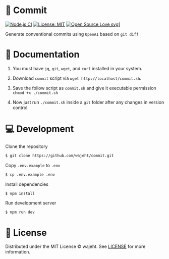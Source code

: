 # 🤖 Commit
[![Node.js CI](https://github.com/wajeht/commit/actions/workflows/ci.yml/badge.svg?branch=node)](https://github.com/wajeht/commit/actions/workflows/ci.yml) [![License: MIT](https://img.shields.io/badge/License-MIT-blue.svg)](https://github.com/wajeht/commit/blob/main/LICENSE) [![Open Source Love svg1](https://badges.frapsoft.com/os/v1/open-source.svg?v=103)](https://github.com/wajeht/commit)

Generate conventional commits using `OpenAI` based on `git diff`

# 📖 Documentation

1. You must have `jq`, `git`, `wget`, and `curl` installed in your system.

2. Download `commit` script via `wget http://localhost/commit.sh`.

3. Save the follow script as `commit.sh` and give it executable permission `chmod +x ./commit.sh`

4. Now just run `./commit.sh` inside a `git` folder after any changes in version control.

# 💻 Development

Clone the repository

```bash
$ git clone https://github.com/wajeht/commit.git
```

Copy `.env.example` to `.env`

```bash
$ cp .env.example .env
```

Install dependencies

```bash
$ npm install
```

Run development server

```bash
$ npm run dev
```

# 📜 License

Distributed under the MIT License © wajeht. See [LICENSE](./LICENSE) for more information.
